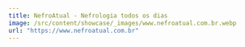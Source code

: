 ```yaml
---
title: NefroAtual - Nefrologia todos os dias
image: /src/content/showcase/_images/www.nefroatual.com.br.webp
url: "https://www.nefroatual.com.br"
---
```

